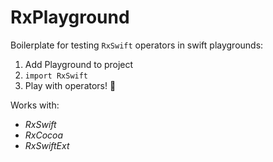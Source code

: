 # RxPlayground

Boilerplate for testing `RxSwift` operators in swift playgrounds:
1. Add Playground to project
2. `import RxSwift`
3. Play with operators! 🎉

Works with:
- *RxSwift*
- *RxCocoa*
- *RxSwiftExt*
